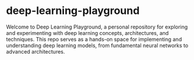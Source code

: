 # deep-learning-playground
Welcome to Deep Learning Playground, a personal repository for exploring and experimenting with deep learning concepts, architectures, and techniques. This repo serves as a hands-on space for implementing and understanding deep learning models, from fundamental neural networks to advanced architectures.
